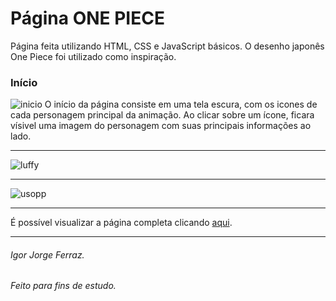 # Página ONE PIECE
Página feita utilizando HTML, CSS e JavaScript básicos. O desenho japonês One Piece foi utilizado como inspiração.

### Início
![inicio](https://github.com/IgorJF/OnePiece/assets/111748228/f789afd3-6670-43a3-98e4-eca72130afa8)
O início da página consiste em uma tela escura, com os icones de cada personagem principal da animação. Ao clicar sobre um ícone, ficara vísivel uma imagem do personagem com suas principais informações ao lado.

---

![luffy](https://github.com/IgorJF/OnePiece/assets/111748228/aa7ca14d-0f5c-47a3-b8a2-27eaca77410f)

---

![usopp](https://github.com/IgorJF/OnePiece/assets/111748228/ec224f06-eeff-4518-b509-ab98f9e01a14)

---
É possível visualizar a página completa clicando [aqui](https://igorjf.github.io/OnePiece/).

---
###### Igor Jorge Ferraz.
###### Feito para fins de estudo.
